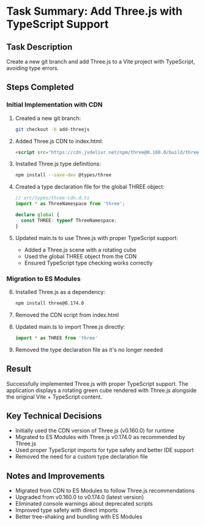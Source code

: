 # Task Summary: Add Three.js with TypeScript Support

## Task Description
Create a new git branch and add Three.js to a Vite project with TypeScript, avoiding type errors.

## Steps Completed

### Initial Implementation with CDN

1. Created a new git branch:
   ```bash
   git checkout -b add-threejs
   ```

2. Added Three.js CDN to index.html:
   ```html
   <script src="https://cdn.jsdelivr.net/npm/three@0.160.0/build/three.min.js"></script>
   ```

3. Installed Three.js type definitions:
   ```bash
   npm install --save-dev @types/three
   ```

4. Created a type declaration file for the global THREE object:
   ```typescript
   // src/types/three-cdn.d.ts
   import * as ThreeNamespace from 'three';

   declare global {
     const THREE: typeof ThreeNamespace;
   }
   ```

5. Updated main.ts to use Three.js with proper TypeScript support:
   - Added a Three.js scene with a rotating cube
   - Used the global THREE object from the CDN
   - Ensured TypeScript type checking works correctly

### Migration to ES Modules

6. Installed Three.js as a dependency:
   ```bash
   npm install three@0.174.0
   ```

7. Removed the CDN script from index.html

8. Updated main.ts to import Three.js directly:
   ```typescript
   import * as THREE from 'three'
   ```

9. Removed the type declaration file as it's no longer needed

## Result
Successfully implemented Three.js with proper TypeScript support. The application displays a rotating green cube rendered with Three.js alongside the original Vite + TypeScript content.

## Key Technical Decisions
- Initially used the CDN version of Three.js (v0.160.0) for runtime
- Migrated to ES Modules with Three.js v0.174.0 as recommended by Three.js
- Used proper TypeScript imports for type safety and better IDE support
- Removed the need for a custom type declaration file

## Notes and Improvements
- Migrated from CDN to ES Modules to follow Three.js recommendations
- Upgraded from v0.160.0 to v0.174.0 (latest version)
- Eliminated console warnings about deprecated scripts
- Improved type safety with direct imports
- Better tree-shaking and bundling with ES Modules
